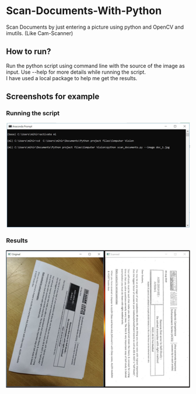 # Scan-Documents-With-Python

Scan Documents by just entering a picture using python and OpenCV and imutils. 
(Like Cam-Scanner)

## How to run?
Run the python script using command line with the source of the image as input.
Use --help for more details while running the script.
<br>
I have used a local package to help me get the results.

## Screenshots for example
### Running the script
![Alt text](Screenshots/Capture.JPG?raw=true "Optional Title")

### Results
![Alt text](Screenshots/Capture2.JPG?raw=true "Optional Title")
